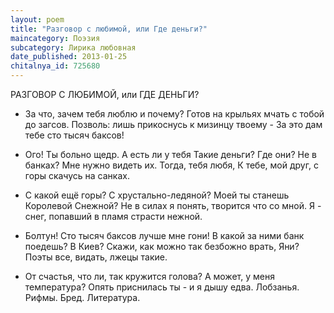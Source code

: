 ```yaml
---
layout: poem
title: "Разговор с любимой, или Где деньги?"
maincategory: Поэзия
subcategory: Лирика любовная
date_published: 2013-01-25
chitalnya_id: 725680
---
```




РАЗГОВОР С ЛЮБИМОЙ, или ГДЕ ДЕНЬГИ?

- За что, зачем тебя люблю и почему?
Готов на крыльях мчать с тобой до загсов.
Позволь: лишь прикоснусь к мизинцу твоему -
За это дам тебе сто тысяч баксов!

- Ого! Ты больно щедр. А есть ли у тебя
Такие деньги? Где они? Не в банках?
Мне нужно видеть их. Тогда, тебя любя,
К тебе, мой друг, с горы скачусь на санках.

- С какой ещё горы? С хрустально-ледяной?
Моей ты станешь Королевой Снежной?
Не в силах я понять, творится что со мной.
Я - снег, попавший в пламя страсти нежной.

- Болтун! Сто тысяч баксов лучше мне гони!
В какой за ними банк поедешь? В Киев?
Скажи, как можно так безбожно врать, Яни?
Поэты все, видать, лжецы такие.

- От счастья, что ли, так кружится голова?
А может, у меня температура?
Опять приснилась ты - и я дышу едва.
Лобзанья. Рифмы. Бред. Литература.






